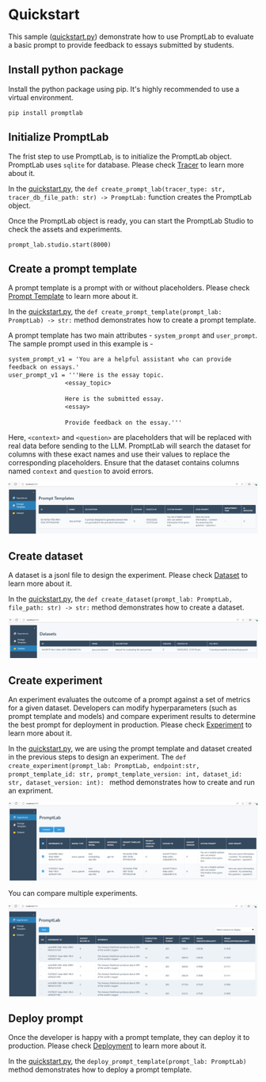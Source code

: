 # Quickstart

This sample ([quickstart.py](quickstart.py)) demonstrate how to use PromptLab to evaluate a basic prompt to provide feedback to essays submitted by students. 

## Install python package

Install the python package using pip. It's highly recommended to use a virtual environment. 

    pip install promptlab

## Initialize PromptLab 

The frist step to use PromptLab, is to initialize the PromptLab object. PromptLab uses `sqlite` for database. Please check [Tracer](../../docs/README.md#tracer) to learn more about it.

In the [quickstart.py](quickstart.py), the `def create_prompt_lab(tracer_type: str, tracer_db_file_path: str) -> PromptLab:` function creates the PromptLab object.

Once the PromptLab object is ready, you can start the PromptLab Studio to check the assets and experiments.

    prompt_lab.studio.start(8000)

## Create a prompt template

A prompt template is a prompt with or without placeholders. Please check [Prompt Template](../../docs/README.md#prompt-template) to learn more about it.

In the [quickstart.py](quickstart.py), the `def create_prompt_template(prompt_lab: PromptLab) -> str:` method demonstrates how to create a prompt template.

A  prompt template has two main attributes - `system_prompt` and `user_prompt`. The sample prompt used in this example is -

    system_prompt_v1 = 'You are a helpful assistant who can provide feedback on essays.'
    user_prompt_v1 = '''Here is the essay topic. 
                    <essay_topic>

                    Here is the submitted essay.
                    <essay>
                    
                    Provide feedback on the essay.'''

Here, `<context>` and `<question>` are placeholders that will be replaced with real data before sending to the LLM. PromptLab will search the dataset for columns with these exact names and use their values to replace the corresponding placeholders. Ensure that the dataset contains columns named `context` and `question` to avoid errors.

![PromptLab Studio](../../img/studio-pt.png)

## Create dataset

A dataset is a jsonl file to design the experiment. Please check [Dataset](../../docs/README.md#dataset) to learn more about it.

In the [quickstart.py](quickstart.py), the `def create_dataset(prompt_lab: PromptLab, file_path: str) -> str:` method demonstrates how to create a dataset.

![PromptLab Studio](../../img/studio-ds.png)

## Create experiment

An experiment evaluates the outcome of a prompt against a set of metrics for a given dataset. Developers can modify hyperparameters (such as prompt template and models) and compare experiment results to determine the best prompt for deployment in production. Please check [Experiment](../../docs/README.md#experiment) to learn more about it.

In the [quickstart.py](quickstart.py), we are using the prompt template and dataset created in the previous steps to design an experiment. The `def create_experiment(prompt_lab: PromptLab, endpoint:str, prompt_template_id: str, prompt_template_version: int, dataset_id: str, dataset_version: int):
` method demonstrates how to create and run an expriment.

![PromptLab Studio](../../img/studio-home.png)

You can compare multiple experiments.

![PromptLab Studio](../../img/studio-exp-compare.png)

## Deploy prompt

Once the developer is happy with a prompt template, they can deploy it to production. Please check [Deployment](../../docs/README.md#deployment) to learn more about it. 

In the [quickstart.py](quickstart.py), the `deploy_prompt_template(prompt_lab: PromptLab)` method demonstrates how to deploy a prompt template.